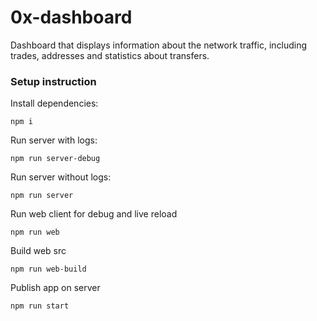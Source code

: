 # 0x-dashboard
Dashboard that displays information about the network traffic, including trades, addresses and statistics about transfers.

### Setup instruction
Install dependencies:
```
npm i
```

Run server with logs:
```
npm run server-debug
```
Run server without logs:
```
npm run server
```

Run web client for debug and live reload
```
npm run web
```

Build web src
```
npm run web-build
```

Publish app on server
```
npm run start
```
